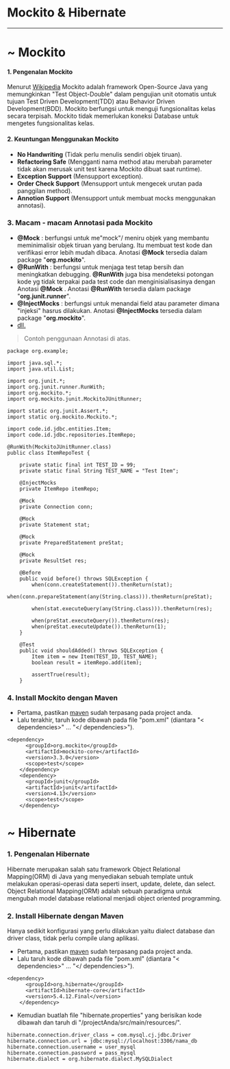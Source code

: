 # Mockito & Hibernate
***

# ~ Mockito

#### 1. Pengenalan Mockito 
Menurut [Wikipedia](https://en.wikipedia.org/wiki/Mockito) Mockito adalah framework Open-Source Java yang memungkinkan "Test Object-Double" dalam pengujian unit otomatis untuk tujuan Test Driven Development(TDD) atau Behavior Driven Development(BDD).
Mockito berfungsi untuk menguji fungsionalitas kelas secara terpisah. Mockito tidak memerlukan koneksi Database untuk mengetes fungsionalitas kelas.

#### 2. Keuntungan Menggunakan Mockito 

  - **No Handwriting** (Tidak perlu menulis sendiri objek tiruan).
  - **Refactoring Safe** (Mengganti nama method atau merubah parameter tidak akan merusak unit test karena Mockito dibuat saat runtime).
  - **Exception Support** (Mensupport exception).
  - **Order Check Support** (Mensupport untuk mengecek urutan pada panggilan method).
  - **Annotion Support** (Mensupport untuk membuat mocks menggunakan annotasi).

### 3. Macam - macam Annotasi pada Mockito
- **@Mock** : berfungsi untuk me"mock"/ meniru objek yang membantu meminimalisir objek tiruan yang berulang. Itu membuat test kode dan verifikasi error lebih mudah dibaca. Anotasi **@Mock** tersedia dalam package "**org.mockito**".
- **@RunWith** : berfungsi untuk menjaga test tetap bersih dan meningkatkan debugging. **@RunWith** juga bisa mendeteksi potongan kode yg tidak terpakai pada test code dan menginisialisasinya dengan Anotasi **@Mock** . Anotasi **@RunWith** tersedia dalam package "**org.junit.runner**".
- **@InjectMocks** : berfungsi untuk menandai field atau parameter dimana "injeksi" hasrus dilakukan. Anotasi **@InjectMocks** tersedia dalam package "**org.mockito**".
- [dll.](https://www.javatpoint.com/mockito-annotations)

> Contoh penggunaan Annotasi di atas.
~~~
package org.example;

import java.sql.*;
import java.util.List;

import org.junit.*;
import org.junit.runner.RunWith;
import org.mockito.*;
import org.mockito.junit.MockitoJUnitRunner;

import static org.junit.Assert.*;
import static org.mockito.Mockito.*;

import code.id.jdbc.entities.Item;
import code.id.jdbc.repositories.ItemRepo;

@RunWith(MockitoJUnitRunner.class)
public class ItemRepoTest {

    private static final int TEST_ID = 99;
    private static final String TEST_NAME = "Test Item";
    
    @InjectMocks
    private ItemRepo itemRepo;

    @Mock
    private Connection conn;

    @Mock
    private Statement stat;

    @Mock
    private PreparedStatement preStat;

    @Mock
    private ResultSet res;

    @Before
    public void before() throws SQLException {
        when(conn.createStatement()).thenReturn(stat);
        when(conn.prepareStatement(any(String.class))).thenReturn(preStat);
        
        when(stat.executeQuery(any(String.class))).thenReturn(res);

        when(preStat.executeQuery()).thenReturn(res);
        when(preStat.executeUpdate()).thenReturn(1);
    }

    @Test
    public void shouldAdded() throws SQLException {
        Item item = new Item(TEST_ID, TEST_NAME);
        boolean result = itemRepo.add(item);

        assertTrue(result);
    }
~~~
### 4. Install Mockito dengan Maven
- Pertama, pastikan [maven](https://www.baeldung.com/install-maven-on-windows-linux-mac) sudah terpasang pada project anda.
- Lalu terakhir, taruh kode dibawah pada file "pom.xml" (diantara "< dependencies>" ... "</  dependencies>").
~~~
<dependency>
      <groupId>org.mockito</groupId>
      <artifactId>mockito-core</artifactId>
      <version>3.3.0</version>
      <scope>test</scope>
    </dependency>
    <dependency>
      <groupId>junit</groupId>
      <artifactId>junit</artifactId>
      <version>4.13</version>
      <scope>test</scope>
    </dependency>
~~~

# ~ Hibernate

### 1. Pengenalan Hibernate
Hibernate merupakan salah satu framework Object Relational Mapping(ORM) di Java yang menyediakan sebuah template untuk melakukan operasi-operasi data seperti insert, update, delete, dan select. Object Relational Mapping(ORM) adalah sebuah paradigma untuk mengubah model database relational menjadi object oriented programming.

### 2. Install Hibernate dengan Maven
Hanya sedikit konfigurasi yang perlu dilakukan yaitu dialect database dan driver class, tidak perlu compile ulang aplikasi.
- Pertama, pastikan [maven](https://www.baeldung.com/install-maven-on-windows-linux-mac) sudah terpasang pada project anda.
- Lalu taruh kode dibawah pada file "pom.xml" (diantara "< dependencies>" ... "</ dependencies>").
~~~
<dependency>
      <groupId>org.hibernate</groupId>
      <artifactId>hibernate-core</artifactId>
      <version>5.4.12.Final</version>
    </dependency>
~~~
- Kemudian buatlah file "hibernate.properties" yang berisikan kode dibawah dan taruh di "/projectAnda/src/main/resources/".
~~~
hibernate.connection.driver_class = com.mysql.cj.jdbc.Driver
hibernate.connection.url = jdbc:mysql://localhost:3306/nama_db
hibernate.connection.username = user_mysql
hibernate.connection.password = pass_mysql
hibernate.dialect = org.hibernate.dialect.MySQLDialect
~~~